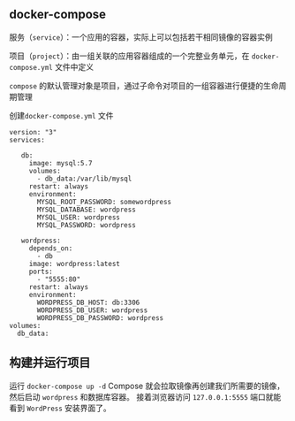 ## docker-compose

服务（`service`）：一个应用的容器，实际上可以包括若干相同镜像的容器实例

项目（`project`）：由一组关联的应用容器组成的一个完整业务单元，在 `docker-compose.yml` 文件中定义

`compose`  的默认管理对象是项目，通过子命令对项目的一组容器进行便捷的生命周期管理



创建`docker-compose.yml` 文件

```shell
version: "3"
services:

   db:
     image: mysql:5.7
     volumes:
       - db_data:/var/lib/mysql
     restart: always
     environment:
       MYSQL_ROOT_PASSWORD: somewordpress
       MYSQL_DATABASE: wordpress
       MYSQL_USER: wordpress
       MYSQL_PASSWORD: wordpress

   wordpress:
     depends_on:
       - db
     image: wordpress:latest
     ports:
       - "5555:80"
     restart: always
     environment:
       WORDPRESS_DB_HOST: db:3306
       WORDPRESS_DB_USER: wordpress
       WORDPRESS_DB_PASSWORD: wordpress
volumes:
  db_data:
```

## 构建并运行项目

运行 `docker-compose up -d` Compose 就会拉取镜像再创建我们所需要的镜像，然后启动 `wordpress` 和数据库容器。 接着浏览器访问 `127.0.0.1:5555` 端口就能看到 `WordPress` 安装界面了。




































